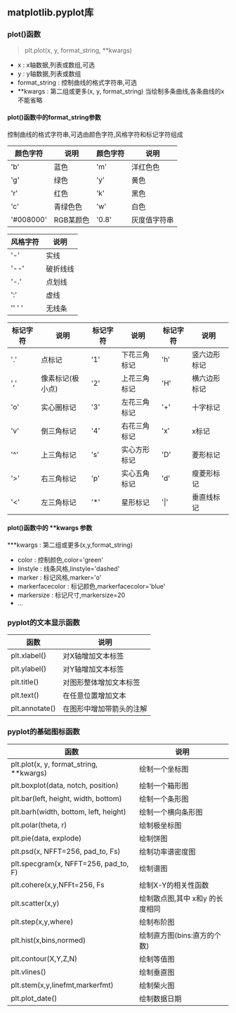 ## matplotlib.pyplot库

### plot()函数
>plt.plot(x, y, format_string, **kwargs)
- x : x轴数据,列表或数组,可选
- y : y轴数据,列表或数组
- format_string : 控制曲线的格式字符串,可选
- **kwargs : 第二组或更多(x, y, format_string)
    当绘制多条曲线,各条曲线的x不能省略

#### plot()函数中的format_string参数

控制曲线的格式字符串,可选由颜色字符,风格字符和标记字符组成

|颜色字符|说明|颜色字符|说明|
|-|-|-|-|
|'b'|蓝色|'m'|洋红色色|
|'g'|绿色|'y'|黄色|
|'r'|红色|'k'|黑色|
|'c'|青绿色色|'w'|白色|
|'#008000'|RGB某颜色|'0.8'|灰度值字符串|

|风格字符|说明|
|-|-|
|'-'|实线|
|'--'|破折线线|
|'-.'|点划线|
|':'|虚线|
|''  ' '|无线条|

|标记字符|说明|标记字符|说明|标记字符|说明|
|-|-|-|-|-|-|
|'.'|点标记|'1'|下花三角标记|'h'|竖六边形标记|
|','|像素标记(极小点)|'2'|上花三角标记|'H'|横六边形标记|
|'o'|实心圈标记|'3'|左花三角标记|'+'|十字标记|
|'v'|倒三角标记|'4'|右花三角标记|'x'|x标记|
|'^'|上三角标记|'s'|实心方形标记|'D'|菱形标记|
|'>'|右三角标记|'p'|实心五角标记|'d'|瘦菱形标记|
|'<'|左三角标记|'*'|星形标记|'\|'|垂直线标记|

#### plot()函数中的 **kwargs 参数
***kwargs : 第二组或更多(x,y,format_string)
- color : 控制颜色,color='green'
- linstyle : 线条风格,linstyle='dashed'
- marker : 标记风格,marker='o'
- markerfacecolor : 标记颜色,markerfacecolor='blue'
- markersize : 标记尺寸,markersize=20
- ...

### pyplot的文本显示函数
|函数|说明|
|-|-|
|plt.xlabel()|对X轴增加文本标签|
|plt.ylabel()|对Y轴增加文本标签|
|plt.title()|对图形整体增加文本标签|
|plt.text()|在任意位置增加文本|
|plt.annotate()|在图形中增加带箭头的注解|

### pyplot的基础图标函数
|函数|说明|
|-|-|
|plt.plot(x, y, format_string, **kwargs)|绘制一个坐标图|
|plt.boxplot(data, notch, position)|绘制一个箱形图|
|plt.bar(left, height, width, bottom)|绘制一个条形图|
|plt.barh(width, bottom, left, height)|绘制一个横向条形图|
|plt.polar(theta, r)|绘制极坐标图|
|plt.pie(data, explode)|绘制饼图|
|plt.psd(x, NFFT=256, pad_to, Fs)|绘制功率谱密度图|
|plt.specgram(x, NFFT=256, pad_to, F)|绘制谱图|
|plt.cohere(x,y,NFFt=256, Fs|绘制X-Y的相关性函数|
|plt.scatter(x,y)|绘制散点图,其中 x和y 的长度相同|
|plt.step(x,y,where)|绘制布阶图|
|plt.hist(x,bins,normed)|绘制直方图(bins:直方的个数)|
|plt.contour(X,Y,Z,N)|绘制等值图|
|plt.vlines()|绘制垂直图|
|plt.stem(x,y,linefmt,markerfmt)|绘制柴火图|
|plt.plot_date()|绘制数据日期|
